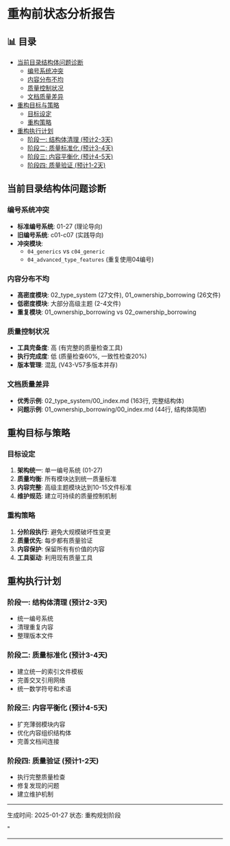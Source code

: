 ﻿# 重构前状态分析报告


## 📊 目录

- [当前目录结构体问题诊断](#当前目录结构体问题诊断)
  - [编号系统冲突](#编号系统冲突)
  - [内容分布不均](#内容分布不均)
  - [质量控制状况](#质量控制状况)
  - [文档质量差异](#文档质量差异)
- [重构目标与策略](#重构目标与策略)
  - [目标设定](#目标设定)
  - [重构策略](#重构策略)
- [重构执行计划](#重构执行计划)
  - [阶段一: 结构体清理 (预计2-3天)](#阶段一-结构体清理-预计2-3天)
  - [阶段二: 质量标准化 (预计3-4天)](#阶段二-质量标准化-预计3-4天)
  - [阶段三: 内容平衡化 (预计4-5天)](#阶段三-内容平衡化-预计4-5天)
  - [阶段四: 质量验证 (预计1-2天)](#阶段四-质量验证-预计1-2天)


## 当前目录结构体问题诊断

### 编号系统冲突

- **标准编号系统**: 01-27 (理论导向)
- **旧编号系统**: c01-c07 (实践导向)
- **冲突模块**:
  - `04_generics` vs `c04_generic`
  - `04_advanced_type_features` (重复使用04编号)

### 内容分布不均

- **高密度模块**: 02_type_system (27文件), 01_ownership_borrowing (26文件)
- **低密度模块**: 大部分高级主题 (2-4文件)
- **重复模块**: 01_ownership_borrowing vs 02_ownership_borrowing

### 质量控制状况

- **工具完备度**: 高 (有完整的质量检查工具)
- **执行完成度**: 低 (质量检查60%, 一致性检查20%)
- **版本管理**: 混乱 (V43-V57多版本并存)

### 文档质量差异

- **优秀示例**: 02_type_system/00_index.md (163行, 完整结构体)
- **问题示例**: 01_ownership_borrowing/00_index.md (44行, 结构体简陋)

## 重构目标与策略

### 目标设定

1. **架构统一**: 单一编号系统 (01-27)
2. **质量均衡**: 所有模块达到统一质量标准
3. **内容完整**: 高级主题模块达到10-15文件标准
4. **维护规范**: 建立可持续的质量控制机制

### 重构策略

1. **分阶段执行**: 避免大规模破坏性变更
2. **质量优先**: 每步都有质量验证
3. **内容保护**: 保留所有有价值的内容
4. **工具驱动**: 利用现有质量工具

## 重构执行计划

### 阶段一: 结构体清理 (预计2-3天)

- 统一编号系统
- 清理重复内容
- 整理版本文件

### 阶段二: 质量标准化 (预计3-4天)

- 建立统一的索引文件模板
- 完善交叉引用网络
- 统一数学符号和术语

### 阶段三: 内容平衡化 (预计4-5天)

- 扩充薄弱模块内容
- 优化内容组织结构体
- 完善文档间连接

### 阶段四: 质量验证 (预计1-2天)

- 执行完整质量检查
- 修复发现的问题
- 建立维护机制

---
生成时间: 2025-01-27
状态: 重构规划阶段

"

---
